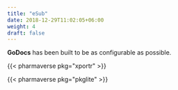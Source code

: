 ```yaml
---
title: "eSub"
date: 2018-12-29T11:02:05+06:00
weight: 4
draft: false
---
```


**GoDocs** has been built to be as configurable as possible.


{{< pharmaverse pkg="xportr" >}}

{{< pharmaverse pkg="pkglite" >}}